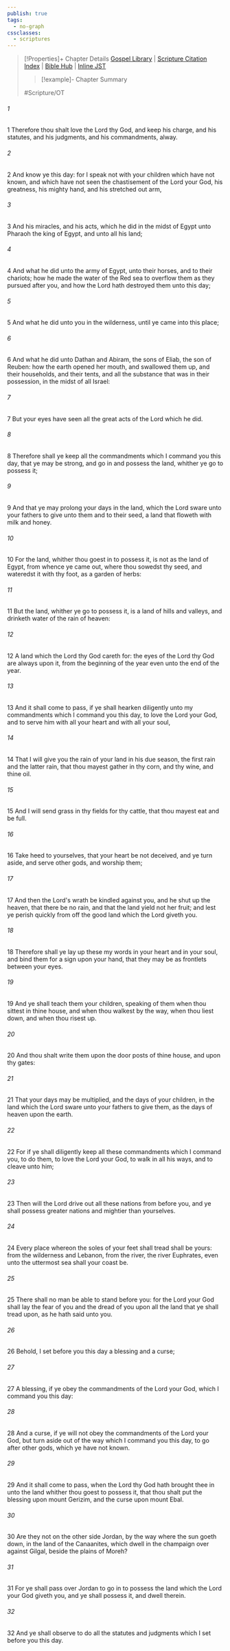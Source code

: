 ```yaml
---
publish: true
tags:
  - no-graph
cssclasses:
  - scriptures
---
```

>[!Properties]+ Chapter Details
>[Gospel Library](https://churchofjesuschrist.org/study/scriptures/ot/deut/11?lang=eng)    |    [Scripture Citation Index](https://scriptures.byu.edu/#0690b::c0690b)    |    [Bible Hub](https://biblehub.com/deuteronomy/11.htm)    |    [Inline JST](https://scripturetoolbox.com/html/ic/Deuteronomy/11.html)
>>[!example]- Chapter Summary
>> 
> 
>
>#Scripture/OT
###### 1
1 Therefore thou shalt love the Lord thy God, and keep his charge, and his statutes, and his judgments, and his commandments, alway.
###### 2
2 And know ye this day: for I speak not with your children which have not known, and which have not seen the chastisement of the Lord your God, his greatness, his mighty hand, and his stretched out arm,
###### 3
3 And his miracles, and his acts, which he did in the midst of Egypt unto Pharaoh the king of Egypt, and unto all his land;
###### 4
4 And what he did unto the army of Egypt, unto their horses, and to their chariots; how he made the water of the Red sea to overflow them as they pursued after you, and how the Lord hath destroyed them unto this day;
###### 5
5 And what he did unto you in the wilderness, until ye came into this place;
###### 6
6 And what he did unto Dathan and Abiram, the sons of Eliab, the son of Reuben: how the earth opened her mouth, and swallowed them up, and their households, and their tents, and all the substance that was in their possession, in the midst of all Israel:
###### 7
7 But your eyes have seen all the great acts of the Lord which he did.
###### 8
8 Therefore shall ye keep all the commandments which I command you this day, that ye may be strong, and go in and possess the land, whither ye go to possess it;
###### 9
9 And that ye may prolong your days in the land, which the Lord sware unto your fathers to give unto them and to their seed, a land that floweth with milk and honey.
###### 10
10 For the land, whither thou goest in to possess it, is not as the land of Egypt, from whence ye came out, where thou sowedst thy seed, and wateredst it with thy foot, as a garden of herbs:
###### 11
11 But the land, whither ye go to possess it, is a land of hills and valleys, and drinketh water of the rain of heaven:
###### 12
12 A land which the Lord thy God careth for: the eyes of the Lord thy God are always upon it, from the beginning of the year even unto the end of the year.
###### 13
13 And it shall come to pass, if ye shall hearken diligently unto my commandments which I command you this day, to love the Lord your God, and to serve him with all your heart and with all your soul,
###### 14
14 That I will give you the rain of your land in his due season, the first rain and the latter rain, that thou mayest gather in thy corn, and thy wine, and thine oil.
###### 15
15 And I will send grass in thy fields for thy cattle, that thou mayest eat and be full.
###### 16
16 Take heed to yourselves, that your heart be not deceived, and ye turn aside, and serve other gods, and worship them;
###### 17
17 And then the Lord's wrath be kindled against you, and he shut up the heaven, that there be no rain, and that the land yield not her fruit; and lest ye perish quickly from off the good land which the Lord giveth you.
###### 18
18 Therefore shall ye lay up these my words in your heart and in your soul, and bind them for a sign upon your hand, that they may be as frontlets between your eyes.
###### 19
19 And ye shall teach them your children, speaking of them when thou sittest in thine house, and when thou walkest by the way, when thou liest down, and when thou risest up.
###### 20
20 And thou shalt write them upon the door posts of thine house, and upon thy gates:
###### 21
21 That your days may be multiplied, and the days of your children, in the land which the Lord sware unto your fathers to give them, as the days of heaven upon the earth.
###### 22
22 For if ye shall diligently keep all these commandments which I command you, to do them, to love the Lord your God, to walk in all his ways, and to cleave unto him;
###### 23
23 Then will the Lord drive out all these nations from before you, and ye shall possess greater nations and mightier than yourselves.
###### 24
24 Every place whereon the soles of your feet shall tread shall be yours: from the wilderness and Lebanon, from the river, the river Euphrates, even unto the uttermost sea shall your coast be.
###### 25
25 There shall no man be able to stand before you: for the Lord your God shall lay the fear of you and the dread of you upon all the land that ye shall tread upon, as he hath said unto you.
###### 26
26 Behold, I set before you this day a blessing and a curse;
###### 27
27 A blessing, if ye obey the commandments of the Lord your God, which I command you this day:
###### 28
28 And a curse, if ye will not obey the commandments of the Lord your God, but turn aside out of the way which I command you this day, to go after other gods, which ye have not known.
###### 29
29 And it shall come to pass, when the Lord thy God hath brought thee in unto the land whither thou goest to possess it, that thou shalt put the blessing upon mount Gerizim, and the curse upon mount Ebal.
###### 30
30 Are they not on the other side Jordan, by the way where the sun goeth down, in the land of the Canaanites, which dwell in the champaign over against Gilgal, beside the plains of Moreh?
###### 31
31 For ye shall pass over Jordan to go in to possess the land which the Lord your God giveth you, and ye shall possess it, and dwell therein.
###### 32
32 And ye shall observe to do all the statutes and judgments which I set before you this day.
